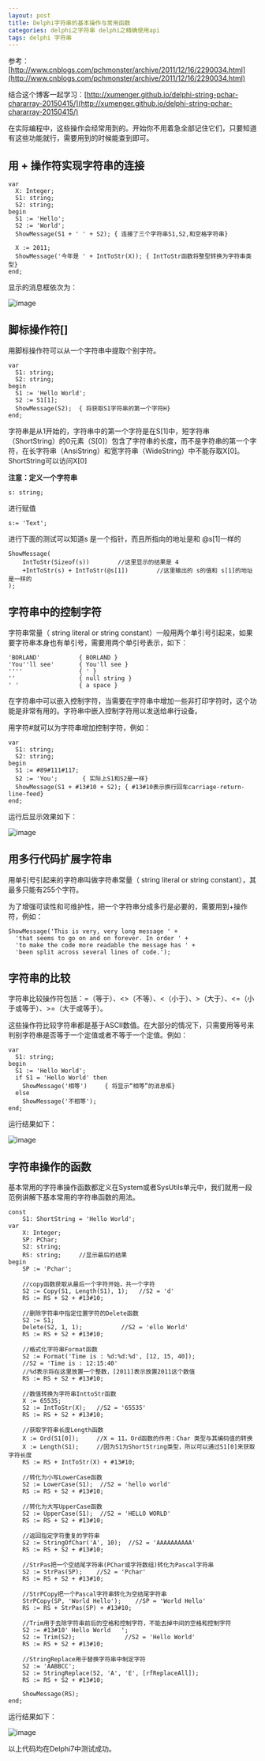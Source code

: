 ```yaml
---
layout: post
title: Delphi字符串的基本操作与常用函数
categories: delphi之字符串 delphi之精确使用api
tags: delphi 字符串
---
```



参考：[http://www.cnblogs.com/pchmonster/archive/2011/12/16/2290034.html](http://www.cnblogs.com/pchmonster/archive/2011/12/16/2290034.html)

结合这个博客一起学习：[http://xumenger.github.io/delphi-string-pchar-chararray-20150415/](http://xumenger.github.io/delphi-string-pchar-chararray-20150415/)

 
在实际编程中，这些操作会经常用到的。开始你不用着急全部记住它们，只要知道有这些功能就行，需要用到的时候能查到即可。

## 用 + 操作符实现字符串的连接

    var
      X: Integer;
      S1: string;
      S2: string;
    begin
      S1 := 'Hello';
      S2 := 'World';
      ShowMessage(S1 + ' ' + S2); { 连接了三个字符串S1,S2,和空格字符串}
     
      X := 2011;
      ShowMessage('今年是 ' + IntToStr(X)); { IntToStr函数将整型转换为字符串类型}
    end;

显示的消息框依次为：

![image](../media/image/2015-04-21/1.png)

## 脚标操作符[]

用脚标操作符可以从一个字符串中提取个别字符。

    var
      S1: string;
      S2: string;
    begin
      S1 := 'Hello World';
      S2 := S1[1];
      ShowMessage(S2);  { 将获取S1字符串的第一个字符H}
    end;

字符串是从1开始的，字符串中的第一个字符是在S[1]中，短字符串（ShortString）的0元素（S[0]）包含了字符串的长度，而不是字符串的第一个字符，在长字符串（AnsiString）和宽字符串（WideString）中不能存取X[0]。ShortString可以访问X[0]

**注意：定义一个字符串**

    s: string;

进行赋值

    s:= 'Text';

进行下面的测试可以知道s 是一个指针，而且所指向的地址是和 @s[1]一样的

    ShowMessage(
        IntToStr(Sizeof(s))        //这里显示的结果是 4
        +IntToStr(s) + IntToStr(@s[1])        //这里输出的 s的值和 s[1]的地址是一样的
    );
    

## 字符串中的控制字符

字符串常量（ string literal  or string constant）一般用两个单引号引起来，如果要字符串本身也有单引号，需要用两个单引号表示，如下：

    'BORLAND'           { BORLAND }
    'You''ll see'       { You'll see }
    ''''                { ' }
    ''                  { null string }
    ' '                 { a space }

在字符串中可以嵌入控制字符，当需要在字符串中增加一些非打印字符时，这个功能是非常有用的。字符串中嵌入控制字符用以发送给串行设备。

用字符#就可以为字符串增加控制字符，例如：

    var
      S1: string;
      S2: string;
    begin
      S1 := #89#111#117;
      S2 := 'You';       { 实际上S1和S2是一样}
      ShowMessage(S1 + #13#10 + S2); { #13#10表示换行回车carriage-return-line-feed}
    end;

运行后显示效果如下：

![image](../media/image/2015-04-21/2.png)


## 用多行代码扩展字符串

用单引号引起来的字符串叫做字符串常量（ string literal or string constant），其最多只能有255个字符。

为了增强可读性和可维护性，把一个字符串分成多行是必要的，需要用到+操作符，例如：

    ShowMessage('This is very, very long message ' +
      'that seems to go on and on forever. In order ' +
      'to make the code more readable the message has ' +
      'been split across several lines of code.');
      

## 字符串的比较

字符串比较操作符包括：=（等于）、<>（不等）、<（小于）、>（大于）、<=（小于或等于）、>=（大于或等于）。

这些操作符比较字符串都是基于ASCII数值。在大部分的情况下，只需要用等号来判别字符串是否等于一个定值或者不等于一个定值。例如：

    var
      S1: string;
    begin
      S1 := 'Hello World';
      if S1 = 'Hello World' then
        ShowMessage('相等')     { 将显示“相等”的消息框}
      else
        ShowMessage('不相等');
    end;

运行结果如下：

![image](../media/image/2015-04-21/3.png)


## 字符串操作的函数

基本常用的字符串操作函数都定义在System或者SysUtils单元中，我们就用一段范例讲解下基本常用的字符串函数的用法。

```
const
    S1: ShortString = 'Hello World';
var
    X: Integer;
    SP: PChar;
    S2: string;
    RS: string;     //显示最后的结果
begin
    SP := 'Pchar';
    
    //copy函数获取从最后一个字符开始，共一个字符
    S2 := Copy(S1, Length(S1), 1);   //S2 = 'd'
    RS := RS + S2 + #13#10;
    
    //删除字符串中指定位置字符的Delete函数
    S2 := S1;
    Delete(S2, 1, 1);           //S2 = 'ello World'
    RS := RS + S2 + #13#10;
    
    //格式化字符串Format函数
    S2 := Format('Time is : %d:%d:%d', [12, 15, 40]);
    //S2 = 'Time is : 12:15:40'
    //%d表示将在这里放置一个整数，[2011]表示放置2011这个数值
    RS := RS + S2 + #13#10;
    
    //数值转换为字符串InttoStr函数
    X := 65535;
    S2 := IntToStr(X);   //S2 = '65535'
    RS := RS + S2 + #13#10;
    
    //获取字符串长度Length函数
    X := Ord(S1[0]);     //X = 11，Ord函数的作用：Char 类型与其编码值的转换
    X := Length(S1);     //因为S1为ShortString类型，所以可以通过S1[0]来获取字符长度
    RS := RS + IntToStr(X) + #13#10;
    
    //转化为小写LowerCase函数
    S2 := LowerCase(S1);  //S2 = 'hello world'
    RS := RS + S2 + #13#10;
    
    //转化为大写UpperCase函数
    S2 := UpperCase(S1);  //S2 = 'HELLO WORLD'
    RS := RS + S2 + #13#10;
    
    //返回指定字符重复的字符串
    S2 := StringOfChar('A', 10);  //S2 = 'AAAAAAAAAA'
    RS := RS + S2 + #13#10;
    
    //StrPas把一个空结尾字符串(PChar或字符数组)转化为Pascal字符串
    S2 := StrPas(SP);    //S2 = 'Pchar'
    RS := RS + S2 + #13#10;
    
    //StrPCopy把一个Pascal字符串转化为空结尾字符串
    StrPCopy(SP, 'World Hello');    //SP = 'World Hello'
    RS := RS + StrPas(SP) + #13#10;
    
    //Trim用于去除字符串前后的空格和控制字符，不能去掉中间的空格和控制字符
    S2 := #13#10' Hello World   ';
    S2 := Trim(S2);              //S2 = 'Hello World'
    RS := RS + S2 + #13#10;
    
    //StringReplace用于替换字符串中制定字符
    S2 := 'AABBCC';
    S2 := StringReplace(S2, 'A', 'E', [rfReplaceAll]);
    RS := RS + S2 + #13#10;
    
    ShowMessage(RS);
end;
```

运行结果如下：

![image](../media/image/2015-04-21/4.png)

以上代码均在Delphi7中测试成功。
